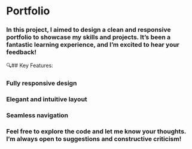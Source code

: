 # Portfolio

### In this project, I aimed to design a clean and responsive portfolio to showcase my skills and projects. It’s been a fantastic learning experience, and I’m excited to hear your feedback!

🔍## Key Features:

### Fully responsive design
### Elegant and intuitive layout
### Seamless navigation
### Feel free to explore the code and let me know your thoughts. I’m always open to suggestions and constructive criticism!


